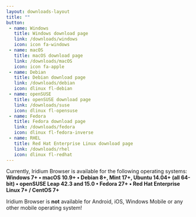 ```yaml
---
layout: downloads-layout
title: ""
button: 
 - name: Windows
   title: Windows download page
   link: /downloads/windows
   icon: icon fa-windows
 - name: macOS
   title: macOS download page
   link: /downloads/macOS
   icon: icon fa-apple
 - name: Debian
   title: Debian download page
   link: /downloads/debian
   icon: dlinux fl-debian
 - name: openSUSE
   title: openSUSE download page
   link: /downloads/suse
   icon: dlinux fl-opensuse
 - name: Fedora
   title: Fedora download page
   link: /downloads/fedora
   icon: dlinux fl-fedora-inverse
 - name: RHEL
   title: Red Hat Enterprise Linux download page
   link: /downloads/rhel
   icon: dlinux fl-redhat
---
```


Currently, Iridium Browser is available for the following operating systems:    
**Windows 7+ &#8226;
macOS 10.9+ &#8226;
Debian 8+, Mint 17+, Ubuntu 14.04+ (all 64-bit) &#8226;
openSUSE Leap 42.3 and 15.0 &#8226;
Fedora 27+ &#8226;
Red Hat Enterprise Linux 7+ / CentOS 7+**

<span class="fa fa-warning"></span> Iridium Browser is **not** available for Android, iOS, Windows Mobile or any other mobile operating system!
